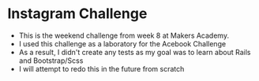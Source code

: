 Instagram Challenge
===================

* This is the weekend challenge from week 8 at Makers Academy. 
* I used this challenge as a laboratory for the Acebook Challenge
* As a result, I didn't create any tests as my goal was to learn about Rails and Bootstrap/Scss
* I will attempt to redo this in the future from scratch
